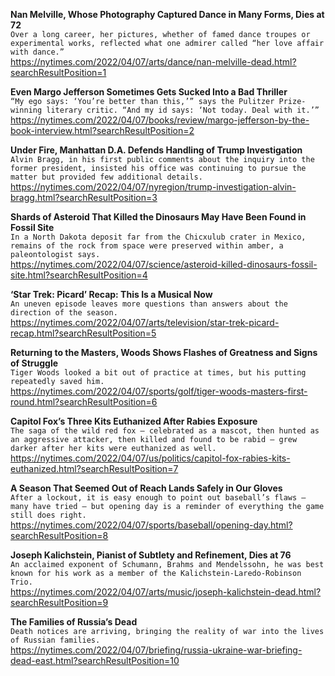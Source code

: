 **Nan Melville, Whose Photography Captured Dance in Many Forms, Dies at 72**\
`Over a long career, her pictures, whether of famed dance troupes or experimental works, reflected what one admirer called “her love affair with dance.”`\
https://nytimes.com/2022/04/07/arts/dance/nan-melville-dead.html?searchResultPosition=1

**Even Margo Jefferson Sometimes Gets Sucked Into a Bad Thriller**\
`“My ego says: ‘You’re better than this,’” says the Pulitzer Prize-winning literary critic. “And my id says: ‘Not today. Deal with it.’”`\
https://nytimes.com/2022/04/07/books/review/margo-jefferson-by-the-book-interview.html?searchResultPosition=2

**Under Fire, Manhattan D.A. Defends Handling of Trump Investigation**\
`Alvin Bragg, in his first public comments about the inquiry into the former president, insisted his office was continuing to pursue the matter but provided few additional details.`\
https://nytimes.com/2022/04/07/nyregion/trump-investigation-alvin-bragg.html?searchResultPosition=3

**Shards of Asteroid That Killed the Dinosaurs May Have Been Found in Fossil Site**\
`In a North Dakota deposit far from the Chicxulub crater in Mexico, remains of the rock from space were preserved within amber, a paleontologist says.`\
https://nytimes.com/2022/04/07/science/asteroid-killed-dinosaurs-fossil-site.html?searchResultPosition=4

**‘Star Trek: Picard’ Recap: This Is a Musical Now**\
`An uneven episode leaves more questions than answers about the direction of the season.`\
https://nytimes.com/2022/04/07/arts/television/star-trek-picard-recap.html?searchResultPosition=5

**Returning to the Masters, Woods Shows Flashes of Greatness and Signs of Struggle**\
`Tiger Woods looked a bit out of practice at times, but his putting repeatedly saved him.`\
https://nytimes.com/2022/04/07/sports/golf/tiger-woods-masters-first-round.html?searchResultPosition=6

**Capitol Fox’s Three Kits Euthanized After Rabies Exposure**\
`The saga of the wild red fox — celebrated as a mascot, then hunted as an aggressive attacker, then killed and found to be rabid — grew darker after her kits were euthanized as well.`\
https://nytimes.com/2022/04/07/us/politics/capitol-fox-rabies-kits-euthanized.html?searchResultPosition=7

**A Season That Seemed Out of Reach Lands Safely in Our Gloves**\
`After a lockout, it is easy enough to point out baseball’s flaws — many have tried — but opening day is a reminder of everything the game still does right.`\
https://nytimes.com/2022/04/07/sports/baseball/opening-day.html?searchResultPosition=8

**Joseph Kalichstein, Pianist of Subtlety and Refinement, Dies at 76**\
`An acclaimed exponent of Schumann, Brahms and Mendelssohn, he was best known for his work as a member of the Kalichstein-Laredo-Robinson Trio.`\
https://nytimes.com/2022/04/07/arts/music/joseph-kalichstein-dead.html?searchResultPosition=9

**The Families of Russia’s Dead**\
`Death notices are arriving, bringing the reality of war into the lives of Russian families.`\
https://nytimes.com/2022/04/07/briefing/russia-ukraine-war-briefing-dead-east.html?searchResultPosition=10

